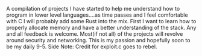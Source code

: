 A compilation of projects I have started to help me understand how to program in lower level languages....as time passes and I feel comfortable with C I will probably add some Rust into the mix. First I want to learn how to properly allocate memory and have a better understanding of the stack. Any and all feedback is welcome. Most(if not all) of the projects will revolve around security and networking. This is my passion and hopefully soon to be my daily 9-5.
Side Note: Credit for exploit.c goes to rebel.
